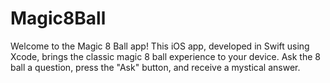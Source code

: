 # Magic8Ball
Welcome to the Magic 8 Ball app! This iOS app, developed in Swift using Xcode, brings the classic magic 8 ball experience to your device. Ask the 8 ball a question, press the "Ask" button, and receive a mystical answer.
